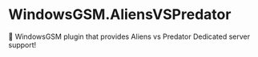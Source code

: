 # WindowsGSM.AliensVSPredator
🧩 WindowsGSM plugin that provides Aliens vs Predator Dedicated server support!
